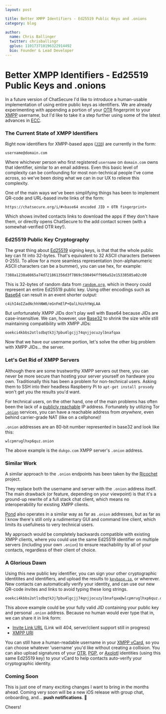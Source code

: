 ```yaml
---
layout: post

title: Better XMPP Identifiers - Ed25519 Public Keys and .onions
category: blog

author:
  name: Chris Ballinger
  twitter: chrisballingr
  gplus: 110173710196322914492 
  bio: Founder & Lead Developer
---
```


# Better XMPP Identifiers - Ed25519 Public Keys and .onions

In a future version of ChatSecure I'd like to introduce a human-usable implementation of using entire public keys as identifiers. We are already experimenting with appending a portion of your [OTR](https://en.wikipedia.org/wiki/Off-the-Record_Messaging) fingerprint to your [XMPP](https://en.wikipedia.org/wiki/XMPP) username, but I'd like to take it a step further using some of the latest advances in [ECC](https://en.wikipedia.org/wiki/Elliptic_curve_cryptography).

### The Current State of XMPP Identifiers

Right now identifiers for XMPP-based apps ([`JID`](http://xmpp.org/extensions/xep-0029.html)) are currently in the form:

    username@domain.com
    
Where whichever person who first registered `username` on `domain.com` owns that identifier, similar to an email address. Even this basic level of complexity can be confounding for most non-technical people I've come across, so we've been doing what we can in our UX to relieve this complexity.

One of the main ways we've been simplifying things has been to implement QR-code and URL-based invite links of the form:

    https://chatsecure.org/i/#<base64 encoded JID + OTR fingerprint>
    
Which shows invited contacts links to download the apps if they don't have them, or directly opens ChatSecure to the add contact screen (with a somewhat-verified OTR key!).

### Ed25519 Public Key Cryptography
    
The great thing about [Ed25519](https://en.wikipedia.org/wiki/EdDSA) signing keys, is that that the whole public key can fit into 32-bytes. That's equivalent to 32 ASCII characters (between 0-255). To allow for a more seamless representation (non-alphanumeric ASCII characters can be a bummer), you can use hex, for example:

    7388a1238a0865a74d721861356d3f7869c598494ff906a52e15338585a02c00
    
This is 32-bytes of random data from [`random.org`](https://www.random.org), which in theory could represent an entire Ed25519 public key. Using other encodings such as [Base64](https://en.wikipedia.org/wiki/Base64) can result in an event shorter output:

    c4ihI4oIZadNchhhNW0/eGnFmElP+QalLhUzhYWgLAA
    
But unfortunately XMPP JIDs don't play well with Base64 because JIDs are case-insensitive. We can, however, use [Base32](https://en.wikipedia.org/wiki/Base32) to shrink the size while still maintaining compatibility with XMPP JIDs:
    
    ooekci4kbbs2otlsdbqtk3j7pbu4lgcjj74qnjjocuzylbnafqaa
    
Now that we have our username portion, let's solve the other big problem with XMPP JIDs... the server.

### Let's Get Rid of XMPP Servers

Although there are some trustworthy XMPP servers out there, you can never be more secure than hosting your server yourself on hardware you own. Traditionally this has been a problem for non-technical users. Asking them to SSH into their headless Raspberry Pi to `apt-get install prosody` won't get you the results you'd want.

For technical users, on the other hand, one of the main problems has often been the lack of a [publicly reachable](https://en.wikipedia.org/wiki/IP_address#Public_addresses) IP address. Fortunately by utilizing Tor [`.onion`](https://en.wikipedia.org/wiki/.onion) services, you can have a reachable address from *anywhere*, even behind carrier-grade NAT (like on a cellphone)!

`.onion` addresses are an 80-bit number represented in base32 and look like this:

    wlcpmruglhxp6quz.onion
    
The above example is the `dukgo.com` XMPP server's `.onion` address.

### Similar Work

A similar approach to the `.onion` endpoints has been taken by the [Ricochet](https://en.wikipedia.org/wiki/Ricochet_(software)) project.

They replace both the username and server with the `.onion` address itself. The main drawback (or feature, depending on your viewpoint) is that it's a ground-up rewrite of a full stack chat client, which means no interoperability for existing XMPP clients.

[Pond](https://pond.imperialviolet.org) also operates in a similar way as far as `.onion` addresses, but as far as I know there's still only a rudimentary GUI and command line client, which limits its usefulness to very technical users.

My approach would be completely backwards compatible with existing XMPP clients, where you could use the same Ed25519 identifier on multiple servers (including your own `.onion`) to ensure reachability by all of your contacts, regardless of their client of choice.

### A Glorious Dawn

Using this new public key identifier, you can sign your other cryptographic identitites and identifiers, and upload the results to [`keybase.io`](https://keybase.io), or wherever. New contacts can automatically verify your identity, and can use our new QR-code invites and links to avoid typing these long strings.

    ooekci4kbbs2otlsdbqtk3j7pbu4lgcjj74qnjjocuzylbnafqaa@wlcpmruglhxp6quz.onion
    
This above example could be your fully valid JID containing your public key and personal `.onion` address. Because no human would ever type that in, we can share it in link form:

* [Invite Link URL](https://chatsecure.org/i/#b29la2NpNGtiYnMyb3Rsc2RicXRrM2o3cGJ1NGxnY2pqNzRxbmpqb2N1enlsYm5hZnFhYUB3bGNwbXJ1Z2xoeHA2cXV6Lm9uaW9u) (Link will 404, server/client support still in progress)
* [XMPP URI](ooekci4kbbs2otlsdbqtk3j7pbu4lgcjj74qnjjocuzylbnafqaa@wlcpmruglhxp6quz.onion)

You can still have a human-readable username in your [XMPP vCard](http://xmpp.org/extensions/xep-0054.html), so you can choose whatever 'username' you'd like without creating a collision. You can also upload signatures of your [OTR](https://en.wikipedia.org/wiki/Off-the-Record_Messaging), [PGP](https://en.wikipedia.org/wiki/Pretty_Good_Privacy#Design), or [Axolotl](https://github.com/WhisperSystems/Signal-Android/wiki/ProtocolV2) identities (using this same Ed25519 key) to your vCard to help contacts auto-verify your cryptographic identity.

### Coming Soon

This is just one of many exciting changes I want to bring in the months ahead. Coming very soon will be a new iOS release with group chat, onboarding, and... **push notifications**. 🚀

Cheers!